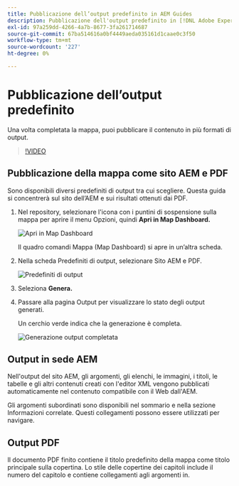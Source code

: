 ```yaml
---
title: Pubblicazione dell’output predefinito in AEM Guides
description: Pubblicazione dell'output predefinito in [!DNL Adobe Experience Manager Guides]
exl-id: 97a259dd-4266-4a7b-8677-3fa261714687
source-git-commit: 67ba514616a0bf4449aeda035161d1caae0c3f50
workflow-type: tm+mt
source-wordcount: '227'
ht-degree: 0%

---
```


# Pubblicazione dell’output predefinito

Una volta completata la mappa, puoi pubblicare il contenuto in più formati di output.

>[!VIDEO](https://video.tv.adobe.com/v/336662?quality=12&learn=on)

## Pubblicazione della mappa come sito AEM e PDF

Sono disponibili diversi predefiniti di output tra cui scegliere. Questa guida si concentrerà sul sito dell’AEM e sui risultati ottenuti dai PDF.

1. Nel repository, selezionare l&#39;icona con i puntini di sospensione sulla mappa per aprire il menu Opzioni, quindi **Apri in Map Dashboard.**

   ![Apri in Map Dashboard](images/lesson-9/map-dashboard-with-markings.png)

   Il quadro comandi Mappa (Map Dashboard) si apre in un’altra scheda.

1. Nella scheda Predefiniti di output, selezionare Sito AEM e PDF.

   ![Predefiniti di output](images/lesson-9/pdf-aem.png)

1. Seleziona **Genera.**

1. Passare alla pagina Output per visualizzare lo stato degli output generati.

   Un cerchio verde indica che la generazione è completa.

   ![Generazione output completata](images/lesson-9/green-circle.png)

## Output in sede AEM

Nell&#39;output del sito AEM, gli argomenti, gli elenchi, le immagini, i titoli, le tabelle e gli altri contenuti creati con l&#39;editor XML vengono pubblicati automaticamente nel contenuto compatibile con il Web dall&#39;AEM.

Gli argomenti subordinati sono disponibili nel sommario e nella sezione Informazioni correlate. Questi collegamenti possono essere utilizzati per navigare.

## Output PDF

Il documento PDF finito contiene il titolo predefinito della mappa come titolo principale sulla copertina. Lo stile delle copertine dei capitoli include il numero del capitolo e contiene collegamenti agli argomenti in.

